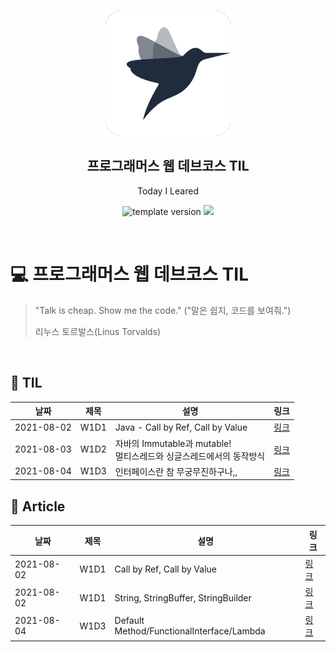 <br/>
<p align="middle" >
  <img width="200px;" src="./src/images/prgms-logo.png"/>
</p>
<h2 align="middle">프로그래머스 웹 데브코스 TIL</h2>
<p align="middle">Today I Leared</p>
<p align="middle">
  <img src="https://img.shields.io/badge/version-1.0.0-blue?style=flat-square" alt="template version"/>
  <img src="https://img.shields.io/badge/language-md-md.svg?style=flat-square"/>
</p>

<p align="middle">
  <!-- <a href="#">☕ 블로그 링크</a> -->  
</p>

<br/>

# 💻 프로그래머스 웹 데브코스 TIL

> "Talk is cheap. Show me the code."
> ("말은 쉽지, 코드를 보여줘.")
>
> 리누스 토르발스(Linus Torvalds)

<br/>

## 📌 TIL

|날짜|제목|설명|링크|
|---|---|------------|---|
|2021-08-02|W1D1|Java - Call by Ref, Call by Value|[링크](https://good-wallflower-5ff.notion.site/210802-19f40f31b90a40268db6bb504edfddc6)|
|2021-08-03|W1D2|자바의 Immutable과 mutable! <br/>멀티스레드와 싱글스레드에서의 동작방식|[링크](https://good-wallflower-5ff.notion.site/210803-ef9ce998619b4a6681455a154bd5dcb8)|
|2021-08-04|W1D3|인터페이스란 참 무궁무진하구나,,|[링크](https://good-wallflower-5ff.notion.site/210804-c08ed6524baa4c9cb62df137a94fe9a1)|


## 📌 Article

|날짜|제목|설명|링크|
|---|---|------------|---|
|2021-08-02|W1D1|Call by Ref, Call by Value|[링크](https://esoongan.tistory.com/171)|
|2021-08-02|W1D1|String, StringBuffer, StringBuilder|[링크](https://esoongan.tistory.com/171)|
|2021-08-04|W1D3|Default Method/FunctionalInterface/Lambda|[링크](https://esoongan.tistory.com/176)|
